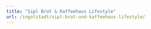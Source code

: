 ```yaml
---
title: "Sipl Brot & Kaffeehaus Lifestyle"
url: /ingolstadt/sipl-brot-und-kaffeehaus-lifestyle/
---
```

